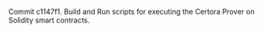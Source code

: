 Commit c1147f1.                    Build and Run scripts for executing the Certora Prover on Solidity smart contracts.